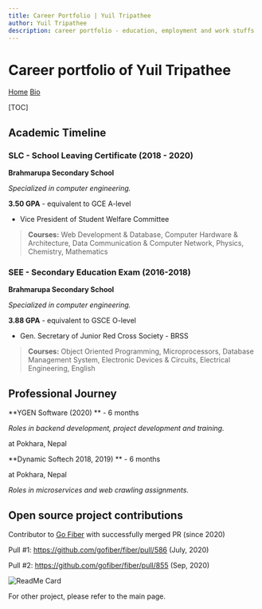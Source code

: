 ```yaml
---
title: Career Portfolio | Yuil Tripathee
author: Yuil Tripathee
description: career portfolio - education, employment and work stuffs
---
```




# Career portfolio of Yuil Tripathee

[Home](./index.html) [Bio](./about.html)

[TOC]

## Academic Timeline

### SLC - School Leaving Certificate (2018 - 2020)

**Brahmarupa Secondary School**

*Specialized in computer engineering.*

**3.50 GPA** - equivalent to GCE A-level

- Vice President of Student Welfare Committee

> **Courses:** Web Development & Database, Computer Hardware & Architecture, Data Communication & Computer Network, Physics,
> Chemistry, Mathematics

### SEE - Secondary Education Exam (2016-2018)

**Brahmarupa Secondary School**

*Specialized in computer engineering.*

**3.88 GPA** - equivalent to GSCE O-level

- Gen. Secretary of Junior Red Cross Society - BRSS

> **Courses:** Object Oriented Programming, Microprocessors, Database Management System, Electronic Devices & Circuits, Electrical
> Engineering, English

## Professional Journey

**YGEN Software (2020) ** - 6 months

*Roles in backend development, project development and training.*

at Pokhara, Nepal

**Dynamic Softech 2018, 2019) ** - 6 months

at Pokhara, Nepal

*Roles in microservices and web crawling assignments.*

## Open source project contributions

Contributor to [Go Fiber](https://gofiber.io/) with successfully merged PR (since 2020)

Pull #1: https://github.com/gofiber/fiber/pull/586 (July, 2020)

Pull #2: https://github.com/gofiber/fiber/pull/855 (Sep, 2020)

![ReadMe Card](https://github-readme-stats.vercel.app/api/pin/?username=gofiber&repo=fiber)

For other project, please refer to the main page.